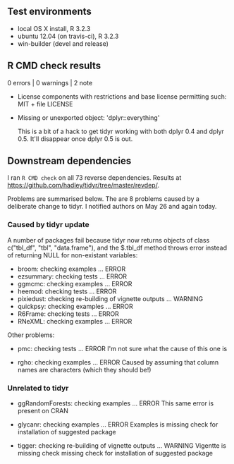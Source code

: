 ## Test environments
* local OS X install, R 3.2.3
* ubuntu 12.04 (on travis-ci), R 3.2.3
* win-builder (devel and release)

## R CMD check results

0 errors | 0 warnings | 2 note

* License components with restrictions and base license permitting such:
  MIT + file LICENSE
  
* Missing or unexported object: 'dplyr::everything'

  This is a bit of a hack to get tidyr working with both dplyr 0.4 and 
  dplyr 0.5.  It'll disappear once dplyr 0.5 is out.

## Downstream dependencies

I ran `R CMD check` on all 73 reverse dependencies.
Results at https://github.com/hadley/tidyr/tree/master/revdep/.

Problems are summarised below. The are 8 problems caused by a deliberate change to tidyr. I notified authors on May 26 and again today.

### Caused by tidyr update

A number of packages fail because tidyr now returns objects of class c("tbl_df", "tbl", "data.frame"), and the $.tbl_df method throws error instead of returning NULL for non-existant variables:

* broom: checking examples ... ERROR
* ezsummary: checking tests ... ERROR
* ggmcmc: checking examples ... ERROR
* heemod: checking tests ... ERROR
* pixiedust: checking re-building of vignette outputs ... WARNING
* quickpsy: checking examples ... ERROR
* R6Frame: checking tests ... ERROR
* RNeXML: checking examples ... ERROR

Other problems:

* pmc: checking tests ... ERROR
  I'm not sure what the cause of this one is

* rgho: checking examples ... ERROR
  Caused by assuming that column names are characters (which they should be!)

### Unrelated to tidyr

* ggRandomForests: checking examples ... ERROR
  This same error is present on CRAN

* glycanr: checking examples ... ERROR
  Examples is missing check for installation of suggested package

* tigger: checking re-building of vignette outputs ... WARNING
  Vigentte is missing check missing check for installation of suggested package
